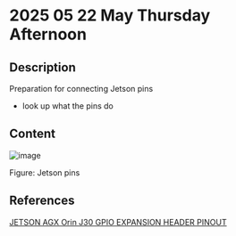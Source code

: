 # 2025 05 22 May Thursday Afternoon

## Description

Preparation for connecting Jetson pins

- look up what the pins do

## Content

![image](https://github.com/user-attachments/assets/033544c3-5179-42e9-8185-944d47b834aa)

Figure: Jetson pins

## References

[JETSON AGX Orin J30 GPIO EXPANSION HEADER PINOUT](https://jetsonhacks.com/nvidia-jetson-agx-orin-gpio-header-pinout/)
